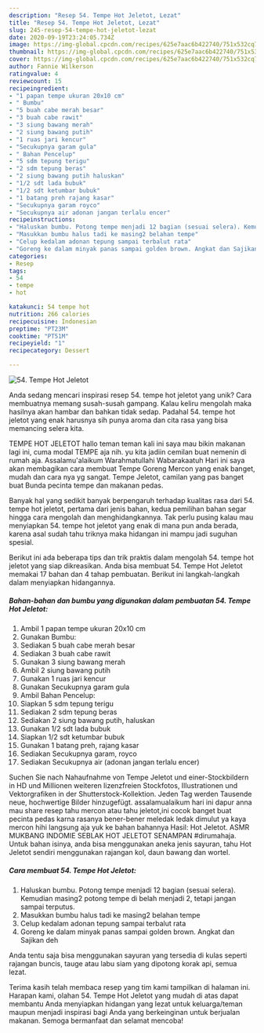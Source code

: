 ```yaml
---
description: "Resep 54. Tempe Hot Jeletot, Lezat"
title: "Resep 54. Tempe Hot Jeletot, Lezat"
slug: 245-resep-54-tempe-hot-jeletot-lezat
date: 2020-09-19T23:24:05.734Z
image: https://img-global.cpcdn.com/recipes/625e7aac6b422740/751x532cq70/54-tempe-hot-jeletot-foto-resep-utama.jpg
thumbnail: https://img-global.cpcdn.com/recipes/625e7aac6b422740/751x532cq70/54-tempe-hot-jeletot-foto-resep-utama.jpg
cover: https://img-global.cpcdn.com/recipes/625e7aac6b422740/751x532cq70/54-tempe-hot-jeletot-foto-resep-utama.jpg
author: Fannie Wilkerson
ratingvalue: 4
reviewcount: 15
recipeingredient:
- "1 papan tempe ukuran 20x10 cm"
- " Bumbu"
- "5 buah cabe merah besar"
- "3 buah cabe rawit"
- "3 siung bawang merah"
- "2 siung bawang putih"
- "1 ruas jari kencur"
- "Secukupnya garam gula"
- " Bahan Pencelup"
- "5 sdm tepung terigu"
- "2 sdm tepung beras"
- "2 siung bawang putih haluskan"
- "1/2 sdt lada bubuk"
- "1/2 sdt ketumbar bubuk"
- "1 batang preh rajang kasar"
- "Secukupnya garam royco"
- "Secukupnya air adonan jangan terlalu encer"
recipeinstructions:
- "Haluskan bumbu. Potong tempe menjadi 12 bagian (sesuai selera). Kemudian masing2 potong tempe di belah menjadi 2, tetapi jangan sampai terputus."
- "Masukkan bumbu halus tadi ke masing2 belahan tempe"
- "Celup kedalam adonan tepung sampai terbalut rata"
- "Goreng ke dalam minyak panas sampai golden brown. Angkat dan Sajikan deh"
categories:
- Resep
tags:
- 54
- tempe
- hot

katakunci: 54 tempe hot 
nutrition: 266 calories
recipecuisine: Indonesian
preptime: "PT23M"
cooktime: "PT51M"
recipeyield: "1"
recipecategory: Dessert

---
```



![54. Tempe Hot Jeletot](https://img-global.cpcdn.com/recipes/625e7aac6b422740/751x532cq70/54-tempe-hot-jeletot-foto-resep-utama.jpg)

Anda sedang mencari inspirasi resep 54. tempe hot jeletot yang unik? Cara membuatnya memang susah-susah gampang. Kalau keliru mengolah maka hasilnya akan hambar dan bahkan tidak sedap. Padahal 54. tempe hot jeletot yang enak harusnya sih punya aroma dan cita rasa yang bisa memancing selera kita.

TEMPE HOT JELETOT hallo teman teman kali ini saya mau bikin makanan lagi ini, cuma modal TEMPE aja nih. yu kita jadiin cemilan buat nemenin di rumah aja. Assalamu&#39;alaikum Warahmatullahi Wabarakaatuh Hari ini saya akan membagikan cara membuat Tempe Goreng Mercon yang enak banget, mudah dan cara nya yg sangat. Tempe Jeletot, camilan yang pas banget buat Bunda pecinta tempe dan makanan pedas.

Banyak hal yang sedikit banyak berpengaruh terhadap kualitas rasa dari 54. tempe hot jeletot, pertama dari jenis bahan, kedua pemilihan bahan segar hingga cara mengolah dan menghidangkannya. Tak perlu pusing kalau mau menyiapkan 54. tempe hot jeletot yang enak di mana pun anda berada, karena asal sudah tahu triknya maka hidangan ini mampu jadi suguhan spesial.


Berikut ini ada beberapa tips dan trik praktis dalam mengolah 54. tempe hot jeletot yang siap dikreasikan. Anda bisa membuat 54. Tempe Hot Jeletot memakai 17 bahan dan 4 tahap pembuatan. Berikut ini langkah-langkah dalam menyiapkan hidangannya.

<!--inarticleads1-->

##### Bahan-bahan dan bumbu yang digunakan dalam pembuatan 54. Tempe Hot Jeletot:

1. Ambil 1 papan tempe ukuran 20x10 cm
1. Gunakan  Bumbu:
1. Sediakan 5 buah cabe merah besar
1. Sediakan 3 buah cabe rawit
1. Gunakan 3 siung bawang merah
1. Ambil 2 siung bawang putih
1. Gunakan 1 ruas jari kencur
1. Gunakan Secukupnya garam gula
1. Ambil  Bahan Pencelup:
1. Siapkan 5 sdm tepung terigu
1. Sediakan 2 sdm tepung beras
1. Sediakan 2 siung bawang putih, haluskan
1. Gunakan 1/2 sdt lada bubuk
1. Siapkan 1/2 sdt ketumbar bubuk
1. Gunakan 1 batang preh, rajang kasar
1. Sediakan Secukupnya garam, royco
1. Sediakan Secukupnya air (adonan jangan terlalu encer)


Suchen Sie nach Nahaufnahme von Tempe Jeletot und einer-Stockbildern in HD und Millionen weiteren lizenzfreien Stockfotos, Illustrationen und Vektorgrafiken in der Shutterstock-Kollektion. Jeden Tag werden Tausende neue, hochwertige Bilder hinzugefügt. assalamualaikum hari ini dapur anna mau share resep tahu mercon atau tahu jeletot,ini cocok banget buat pecinta pedas karna rasanya bener-bener meledak ledak dimulut ya kaya mercon hihi langsung aja yuk ke bahan bahannya  Hasil: Hot Jeletot. ASMR MUKBANG INDOMIE SEBLAK HOT JELETOT SENAMPAN #dirumahaja. Untuk bahan isinya, anda bisa menggunakan aneka jenis sayuran, tahu Hot Jeletot sendiri menggunakan rajangan kol, daun bawang dan wortel. 

<!--inarticleads2-->

##### Cara membuat 54. Tempe Hot Jeletot:

1. Haluskan bumbu. Potong tempe menjadi 12 bagian (sesuai selera). Kemudian masing2 potong tempe di belah menjadi 2, tetapi jangan sampai terputus.
1. Masukkan bumbu halus tadi ke masing2 belahan tempe
1. Celup kedalam adonan tepung sampai terbalut rata
1. Goreng ke dalam minyak panas sampai golden brown. Angkat dan Sajikan deh


Anda tentu saja bisa menggunakan sayuran yang tersedia di kulas seperti rajangan buncis, tauge atau labu siam yang dipotong korak api, semua lezat. 

Terima kasih telah membaca resep yang tim kami tampilkan di halaman ini. Harapan kami, olahan 54. Tempe Hot Jeletot yang mudah di atas dapat membantu Anda menyiapkan hidangan yang lezat untuk keluarga/teman maupun menjadi inspirasi bagi Anda yang berkeinginan untuk berjualan makanan. Semoga bermanfaat dan selamat mencoba!
